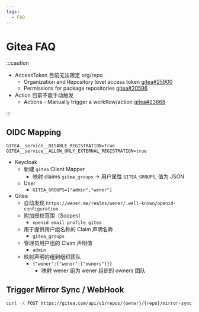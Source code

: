 ```yaml
---
tags:
  - FAQ
---
```


# Gitea FAQ

:::caution

- AccessToken 目前无法限定 org/repo
  - Organization and Repository level access token [gitea#25900](https://github.com/go-gitea/gitea/issues/25900)
  - Permissions for package repositories [gitea#20596](https://github.com/go-gitea/gitea/issues/20596)
- Action 目前不能手动触发
  - Actions - Manually trigger a workflow/action [gitea#23668](https://github.com/go-gitea/gitea/issues/23668)

:::

## OIDC Mapping

```env
GITEA__service__DISABLE_REGISTRATION=true
GITEA__service__ALLOW_ONLY_EXTERNAL_REGISTRATION=true
```

- Keycloak
  - 新建 `gitea` Client Mapper
    - 映射 claims `gitea_groups` -> 用户属性 `GITEA_GROUPS`, 值为 JSON
  - User
    - `GITEA_GROUPS=["admin","wener"]`
- Gitea
  - 自动发现 `https://wener.me/realms/wener/.well-known/openid-configuration`
  - 附加授权范围（Scopes）
    - `openid email profile gitea`
  - 用于提供用户组名称的 Claim 声明名称
    - `gitea_groups`
  - 管理员用户组的 Claim 声明值
    - `admin`
  - 映射声明的组到组织团队
    - `{"wener":{"wener":["owners"]}}`
      - 映射 wener 组为 wener 组织的 owners 团队

## Trigger Mirror Sync / WebHook

```bash
curl -X POST https://gitea.com/api/v1/repos/{owner}/{repo}/mirror-sync?token={pta}
```
